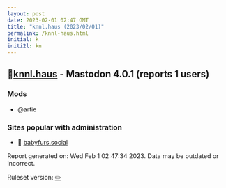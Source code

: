 ```yaml
---
layout: post
date: 2023-02-01 02:47 GMT
title: "knnl.haus (2023/02/01)"
permalink: /knnl-haus.html
initial: k
initi2l: kn
---
```


## 🧸[knnl.haus](https://knnl.haus) - Mastodon 4.0.1 (reports 1 users)

### Mods
 * @artie

### Sites popular with administration

* 🧸 [babyfurs.social](/babyfurs-social.html)

Report generated on: Wed Feb  1 02:47:34 2023. Data may be outdated or incorrect.

Ruleset version: [✏️](/version-pencil)
